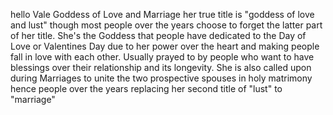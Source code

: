 hello
Vale Goddess of Love and Marriage
her true title is "goddess of love and lust" though most people over the years choose to forget the latter part of her title. She's the Goddess that people have dedicated to the Day of Love or Valentines Day due to her power over the heart and making people fall in love with each other. Usually prayed to by people who want to have blessings over their relationship and its longevity. She is also called upon during Marriages to unite the two prospective spouses in holy matrimony hence people over the years replacing her second title of "lust" to "marriage"
